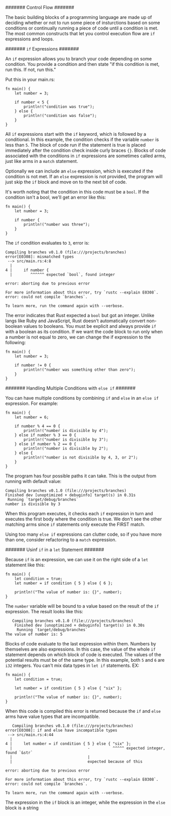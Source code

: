 ####### Control Flow #######  

The basic building blocks of a programming language are made up of deciding whether or not to run some piece of insturctions based on some conditions or continually running a piece of code until a condition is met.  The most common constructs that let you control execution flow are `if` expressions and loops.  

####### `if` Expressions #######  

An `if` expression allows you to branch your code depending on some condition.  You provide a condition and then state "if this condition is met, run this.  If not, run this."  

Put this in your main.rs:  

    fn main() {
        let number = 3;

        if number < 5 {
            println!("condition was true");
        } else {
            println!("condition was false");
        }
    }  

All `if` expressions start with the `if` keyword, which is followed by a conditional.  In this example, the condition checks if the variable `number` is less than `5`.  The block of code run if the statement is true is placed immediately after the condition check inside curly braces `{}`.  Blocks of code associated with the conditions in `if` expressions are sometimes called arms, just like arms in a `match` statement.  

Optionally we can include an `else` expression, which is executed if the condition is not met.  If an `else` expression is not provided, the program will just skip the `if` block and move on to the next bit of code.  

It's worth noting that the condition in this code must be a `bool`.  If the condition isn't a bool, we'll get an error like this:  

    fn main() {
        let number = 3;

        if number {
            println!("number was three");
        }
    }  

The `if` condition evaluates to `3`, error is:  

    Compiling branches v0.1.0 (file:///projects/branches)
    error[E0308]: mismatched types
     --> src/main.rs:4:8
      |
    4 |     if number {
      |        ^^^^^^ expected `bool`, found integer

    error: aborting due to previous error

    For more information about this error, try `rustc --explain E0308`.
    error: could not compile `branches`.

    To learn more, run the command again with --verbose.  

The error indicates that Rust expected a `bool` but got an integer.  Unlike langs like Ruby and JavaScript, Rust doesn't automatically convert non-boolean values to booleans.  You must be explicit and always provide `if` with a boolean as its condition.  If we want the code block to run only when a number is not equal to zero, we can change the if expression to the following:  

    fn main() {
        let number = 3;

        if number != 0 {
            println!("number was something other than zero");
        }
    }  

####### Handling Multiple Conditions with `else if` #######  

You can have multiple conditions by combining `if` and `else` in an `else if` expression.  For example:  

    fn main() {
        let number = 6;

        if number % 4 == 0 {
            println!("number is divisible by 4");
        } else if number % 3 == 0 {
            println!("number is divisible by 3");
        } else if number % 2 == 0 {
            println!("number is divisible by 2");
        } else {
            println!("number is not divisible by 4, 3, or 2");
        }
    }  

The program has four possible paths it can take.  This is the output from running with default value:  

    Compiling branches v0.1.0 (file:///projects/branches)
    Finished dev [unoptimized + debuginfo] target(s) in 0.31s
     Running `target/debug/branches`
    number is divisible by 3  

When this program executes, it checks each `if` expression in turn and executes the first body where the condition is true.  We don't see the other matching arms since `if` statements only execute the FIRST match.  

Using too many `else if` expressions can clutter code, so if you have more than one, consider refactoring to a `match` expression.  

####### Usinf `if` in a `let` Statement #######  

Because `if` is an expression, we can use it on the right side of a `let` statement like this:  

    fn main() {
        let condition = true;
        let number = if condition { 5 } else { 6 };

        println!("The value of number is: {}", number);
    }  

The `number` variable will be bound to a value based on the result of the `if` expression.  The result looks like this:  

       Compiling branches v0.1.0 (file:///projects/branches)
        Finished dev [unoptimized + debuginfo] target(s) in 0.30s
         Running `target/debug/branches`
    The value of number is: 5  

Blocks of code evaluate to the last expression within them.  Numbers by themselves are also expressions.  In this case, the value of the whole `if` statement depends on which block of code is executed.  The values of the potential results must be of the same type.  In this example, both `5` and `6` are `i32` integers.  You can't mix data types in `let if` statements.  EX:  

    fn main() {
        let condition = true;

        let number = if condition { 5 } else { "six" };

        println!("The value of number is: {}", number);
    }

When this code is compiled this error is returned because the `if` and `else` arms have value types that are incompatible.  

       Compiling branches v0.1.0 (file:///projects/branches)
    error[E0308]: if and else have incompatible types
     --> src/main.rs:4:44
      |
    4 |     let number = if condition { 5 } else { "six" };
      |                                 -          ^^^^^ expected integer, found `&str`
      |                                 |
      |                                 expected because of this

    error: aborting due to previous error

    For more information about this error, try `rustc --explain E0308`.
    error: could not compile `branches`.

    To learn more, run the command again with --verbose.  

The expression in the `if` block is an integer, while the expression in the `else` block is a string